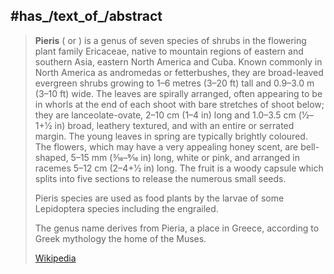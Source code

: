 
## #has_/text_of_/abstract 

> **Pieris** ( or ) is a genus of seven species of shrubs in the flowering plant family Ericaceae, native to mountain regions of eastern and southern Asia, eastern North America and Cuba. Known commonly in North America as andromedas or fetterbushes, they are broad-leaved evergreen shrubs growing to 1–6 metres (3–20 ft) tall and 0.9–3.0 m (3–10 ft) wide. The leaves are spirally arranged, often appearing to be in whorls at the end of each shoot with bare stretches of shoot below; they are lanceolate-ovate, 2–10 cm (1–4 in) long and 1.0–3.5 cm (1⁄2–1+1⁄2 in) broad, leathery textured, and with an entire or serrated margin. The young leaves in spring are typically brightly coloured. The flowers, which may have a very appealing honey scent, are bell-shaped, 5–15 mm (3⁄16–9⁄16 in) long, white or pink, and arranged in racemes 5–12 cm (2–4+1⁄2 in) long. The fruit is a woody capsule which splits into five sections to release the numerous small seeds.
>
> Pieris species are used as food plants by the larvae of some Lepidoptera species including the engrailed.
>
> The genus name derives from Pieria, a place in Greece, according to Greek mythology the home of the Muses.
>
> [Wikipedia](https://en.wikipedia.org/wiki/Pieris%20(plant)) 

